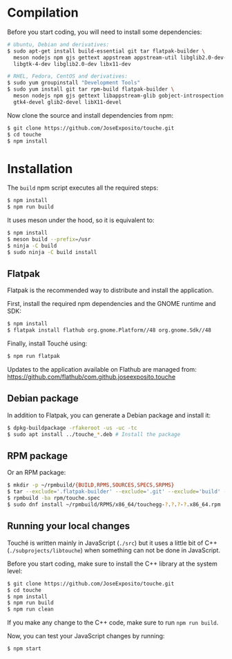 # Compilation

Before you start coding, you will need to install some dependencies:

```bash
# Ubuntu, Debian and derivatives:
$ sudo apt-get install build-essential git tar flatpak-builder \
  meson nodejs npm gjs gettext appstream appstream-util libglib2.0-dev-bin libgirepository1.0-dev gobject-introspection \
  libgtk-4-dev libglib2.0-dev libx11-dev

# RHEL, Fedora, CentOS and derivatives:
$ sudo yum groupinstall "Development Tools"
$ sudo yum install git tar rpm-build flatpak-builder \
  meson nodejs npm gjs gettext libappstream-glib gobject-introspection gobject-introspection-devel \
  gtk4-devel glib2-devel libX11-devel
```

Now clone the source and install dependencies from npm:

```bash
$ git clone https://github.com/JoseExposito/touche.git
$ cd touche
$ npm install
```

# Installation

The `build` npm script executes all the required steps:

```bash
$ npm install
$ npm run build
```

It uses meson under the hood, so it is equivalent to:

```bash
$ npm install
$ meson build --prefix=/usr
$ ninja -C build
$ sudo ninja -C build install
```

## Flatpak

Flatpak is the recommended way to distribute and install the application.

First, install the required npm dependencies and the GNOME runtime and SDK:

```bash
$ npm install
$ flatpak install flathub org.gnome.Platform//48 org.gnome.Sdk//48
```

Finally, install Touché using:

```bash
$ npm run flatpak
```

Updates to the application available on Flathub are managed from:
https://github.com/flathub/com.github.joseexposito.touche

## Debian package

In addition to Flatpak, you can generate a Debian package and install it:

```bash
$ dpkg-buildpackage -rfakeroot -us -uc -tc
$ sudo apt install ../touche_*.deb # Install the package
```

## RPM package

Or an RPM package:

```bash
$ mkdir -p ~/rpmbuild/{BUILD,RPMS,SOURCES,SPECS,SRPMS}
$ tar --exclude='.flatpak-builder' --exclude='.git' --exclude='build' --exclude='com.github.joseexposito.touche.yml' -czvf ~/rpmbuild/SOURCES/touche.tar.gz -C .. touche
$ rpmbuild -ba rpm/touche.spec
$ sudo dnf install ~/rpmbuild/RPMS/x86_64/touchegg-?.?.?-?.x86_64.rpm
```

## Running your local changes

Touché is written mainly in JavaScript (`./src`) but it uses a little bit of C++
(`./subprojects/libtouche`) when something can not be done in JavaScript.

Before you start coding, make sure to install the C++ library at the system level:

```bash
$ git clone https://github.com/JoseExposito/touche.git
$ cd touche
$ npm install
$ npm run build
$ npm run clean
```

If you make any change to the C++ code, make sure to run `npm run build`.

Now, you can test your JavaScript changes by running:

```
$ npm start
```
